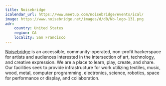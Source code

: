 ```yaml
---
title: Noisebridge
icalendar_url: https://www.meetup.com/noisebridge/events/ical/
image: https://www.noisebridge.net/images/d/d0/Nb-logo-131.png
adr:
    country: United States
    region: CA
    locality: San Francisco
---
```


[Noisebridge](https://noisebridge.net/) is an accessible, community-operated, non-profit hackerspace for artists and audiences interested in the intersection of art, technology, and creative expression. We are a place to learn, play, create, and share. Our facilities seek to provide infrastructure for work utilizing textiles, music, wood, metal, computer programming, electronics, science, robotics, space for performance or display, and collaboration.
